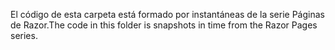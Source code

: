 <span data-ttu-id="99e63-101">El código de esta carpeta está formado por instantáneas de la serie Páginas de Razor.</span><span class="sxs-lookup"><span data-stu-id="99e63-101">The code in this folder is snapshots in time from the Razor Pages series.</span></span>
